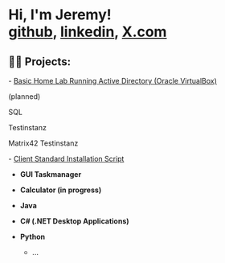 <h1>Hi, I'm Jeremy! <br/><a href="https://github.com/jerryplski/jerrplyski/">github</a>, <a href="https://www.linkedin.com/in/jeremy-pacholski-a05564294/">linkedin</a>, <a href="https://x.com/jPacholski02">X.com</a></h1>
<!-- WORK IN PROGRESS -->

<h2>👨‍💻 Projects:</h2>
 <!-- To Do for Jerry -->
- <a href="https://github.com/jerryplski/ActiveDirectoryLab/">Basic Home Lab Running Active Directory (Oracle VirtualBox)</a><p>(planned)</p></p>
<p>SQL</p>
<p>Testinstanz</p>
<p>Matrix42 Testinstanz</p>
- <a href="https://github.com/jerryplski/jerrplyski/blob/main/Windows%20Client%20Standard%20Installation">Client Standard Installation Script</a>

- <b> GUI Taskmanager</b>

- <b> Calculator (in progress) </b>
- <b>Java</b>
- <b>C# (.NET Desktop Applications)</b>
- <b>Python</b>
  - ...

<!--

In progress

<h2> 🤳 Connect with me:</h2>

<a href="https://https://x.com/jPacholski02">
  <img align="left" alt="Jeremy | Twitter" width="22px" src="https://cdn.jsdelivr.net/npm/simple-icons@v3/icons/twitter.svg" />
</a>
<a href="https://https://www.linkedin.com/in/jeremy-pacholski-a05564294/">
  <img align="left" alt="Jeremy | LinkedIn" width="22px" src="https://cdn.jsdelivr.net/npm/simple-icons@v3/icons/linkedin.svg" />
</a>
-->


<!--
Some ideas to get you started for me:

- 🔭 I’m currently working on ...
- 🌱 I’m currently learning ...
- 👯 I’m looking to collaborate on ...
- 🤔 I’m looking for help with ...
- 💬 Ask me about ...
- 📫 How to reach me: ...
- ⚡ Fun fact: ...
-->
